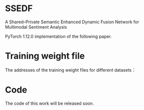 # SSEDF
A Shared–Private Semantic Enhanced Dynamic Fusion Network for Multimodal Sentiment Analysis

PyTorch 1.12.0 implementation of the following paper.

# Training weight file
The addresses of the training weight files for different datasets：

# Code
The code of this work will be released soon.
